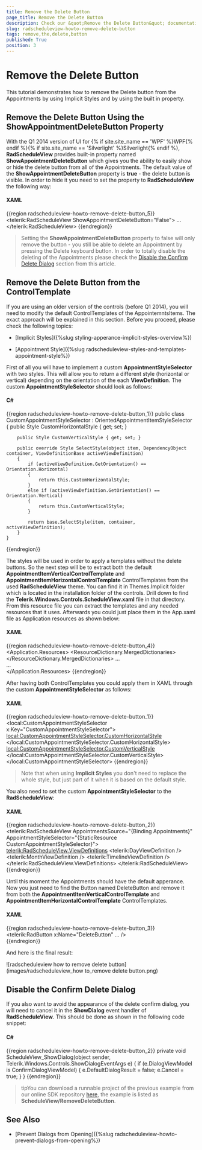 ```yaml
---
title: Remove the Delete Button
page_title: Remove the Delete Button
description: Check our &quot;Remove the Delete Button&quot; documentation article for the RadScheduleView {{ site.framework_name }} control.
slug: radscheduleview-howto-remove-delete-button
tags: remove,the,delete,button
published: True
position: 3
---
```


# Remove the Delete Button

This tutorial demonstrates how to remove the Delete button from the Appointments by using Implicit Styles and by using the built in property.

## Remove the Delete Button Using the ShowAppointmentDeleteButton Property

With the Q1 2014 version of UI for {% if site.site_name == 'WPF' %}WPF{% endif %}{% if site.site_name == 'Silverlight' %}Silverlight{% endif %}, __RadScheduleView__ provides built-in property named __ShowAppointmentDeleteButton__ which gives you the ability to easily show or hide the delete button from all of the Appointments. The default value of the __ShowAppointmentDeleteButton__ property is __true__ - the delete button is visible. In order to hide it you need to set the property to __RadScheduleView__ the following way:         

#### __XAML__

{{region radscheduleview-howto-remove-delete-button_5}}
	<telerik:RadScheduleView ShowAppointmentDeleteButton="False">
	    ...
	</telerik:RadScheduleView>
{{endregion}}

>Setting the __ShowAppointmentDeleteButton__ property to false will only remove the button - you still be able to delete an Appointment by pressing the Delete keyboard button. In order to totally disable the deleting of the Appointments please check the [Disable the Confirm Delete Dialog](#disable-the-confirm-delete-dialog) section from this article.          

## Remove the Delete Button from the ControlTemplate

If you are using an older version of the controls (before Q1 2014), you will need to modify the default ControlTemplates of the AppointemntsItems. The exact approach will be explained in this section. Before you proceed, please check the following topics:        

* [Implicit Styles]({%slug styling-apperance-implicit-styles-overview%})

* [Appointment Style]({%slug radscheduleview-styles-and-templates-appointment-style%})

First of all you will have to implement a custom __AppointmentStyleSelector__ with two styles. This will allow you to return a different style (horizontal or vertical) depending on the orientation of the each __ViewDefinition__. The custom __AppointmentStyleSelector__ should look as follows:        

#### __C#__

{{region radscheduleview-howto-remove-delete-button_1}}
	public class CustomAppointmentStyleSelector : OrientedAppointmentItemStyleSelector
	{
	    public Style CustomHorizontalStyle { get; set; }
	
	    public Style CustomVerticalStyle { get; set; }
	
	    public override Style SelectStyle(object item, DependencyObject container, ViewDefinitionBase activeViewDefinition)
	    {
	        if (activeViewDefinition.GetOrientation() == Orientation.Horizontal)
	        {
	            return this.CustomHorizontalStyle;
	        }
	        else if (activeViewDefinition.GetOrientation() == Orientation.Vertical)
	        {
	            return this.CustomVerticalStyle;
	        }
	
	        return base.SelectStyle(item, container, activeViewDefinition);
	    }
	}
{{endregion}}


The styles will be used in order to apply a templates without the delete buttons. So the next step will be to extract both the default __AppointmentItemVerticalControlTemplate__ and __AppointmentItemHorizontalControlTemplate__ ControlTemplates from the used __RadScheduleView__ theme. You can find it in Themes.Implicit folder which is located in the installation folder of the controls. Drill down to find the __Telerik.Windows.Controls.ScheduleView.xaml__ file in that directory. From this resource file you can extract the templates and any needed resources that it uses. Afterwards you could just place them in the App.xaml file as Application resources as shown below:        

#### __XAML__

{{region radscheduleview-howto-remove-delete-button_4}}
	<Application.Resources>
	    <ResourceDictionary>
	        <ResourceDictionary.MergedDictionaries>
	            <ResourceDictionary Source="/Telerik.Windows.Themes.Office_Black;component/Themes/System.Windows.xaml"/>
	            <ResourceDictionary Source="/Telerik.Windows.Themes.Office_Black;component/Themes/Telerik.Windows.Controls.xaml"/>
	            <ResourceDictionary Source="/Telerik.Windows.Themes.Office_Black;component/Themes/Telerik.Windows.Controls.Input.xaml"/>
	            <ResourceDictionary Source="/Telerik.Windows.Themes.Office_Black;component/Themes/Telerik.Windows.Controls.Navigation.xaml"/>
	            <ResourceDictionary Source="/Telerik.Windows.Themes.Office_Black;component/Themes/Telerik.Windows.Controls.ScheduleView.xaml"/>
	        </ResourceDictionary.MergedDictionaries>
	        <ControlTemplate x:Key="AppointmentItemVerticalControlTemplate" TargetType="telerik:AppointmentItem">
	        ...              
	        </ControlTemplate>
	        <ControlTemplate x:Key="AppointmentItemHorizontalControlTemplate" TargetType="telerik:AppointmentItem">
	         ...          
	        </ControlTemplate>
	    </ResourceDictionary>
	</Application.Resources>
{{endregion}}

After having both ControlTemplates you could apply them in XAML through the custom __AppointmentStyleSelector__ as follows:        

#### __XAML__

{{region radscheduleview-howto-remove-delete-button_1}}
	<local:CustomAppointmentStyleSelector x:Key="CustomAppointmentStyleSelector">
	    <local:CustomAppointmentStyleSelector.CustomHorizontalStyle>
	        <Style TargetType="telerik:AppointmentItem" BasedOn="{StaticResource AppointmentItemBaseStyle}">
	            <Setter Property="Template" Value="{StaticResource AppointmentItemHorizontalControlTemplate}" />
	        </Style>
	    </local:CustomAppointmentStyleSelector.CustomHorizontalStyle>
	    <local:CustomAppointmentStyleSelector.CustomVerticalStyle>
	        <Style TargetType="telerik:AppointmentItem" BasedOn="{StaticResource AppointmentItemBaseStyle}" >
	            <Setter Property="Template" Value="{StaticResource AppointmentItemVerticalControlTemplate}" />
	        </Style>
	    </local:CustomAppointmentStyleSelector.CustomVerticalStyle>
	</local:CustomAppointmentStyleSelector>
{{endregion}}

>Note that when using __Implicit Styles__ you don't need to replace the whole style, but just part of it when it is based on the default style.					

You also need to set the custom __AppointmentStyleSelector__ to the __RadScheduleView__:        

#### __XAML__

{{region radscheduleview-howto-remove-delete-button_2}}
	<telerik:RadScheduleView AppointmentsSource="{Binding Appointments}" AppointmentStyleSelector="{StaticResource CustomAppointmentStyleSelector}">
	    <telerik:RadScheduleView.ViewDefinitions>
	        <telerik:DayViewDefinition />
	        <telerik:MonthViewDefinition />
	        <telerik:TimelineViewDefinition />
	    </telerik:RadScheduleView.ViewDefinitions>
	</telerik:RadScheduleView>
{{endregion}}

Until this moment the Appointments should have the default apperance. Now you just need to find the Button named DeleteButton and remove it from both the __AppointmentItemVerticalControlTemplate__ and __AppointmentItemHorizontalControlTemplate__ ControlTemplates.        

#### __XAML__

{{region radscheduleview-howto-remove-delete-button_3}}
	<telerik:RadButton x:Name="DeleteButton" ... />                       
{{endregion}}

And here is the final result:

![radscheduleview how to remove delete button](images/radscheduleview_how to_remove delete button.png)

## Disable the Confirm Delete Dialog

If you also want to avoid the appearance of the delete confirm dialog, you will need to cancel it in the __ShowDialog__ event handler of __RadScheduleView__. This should be done as shown in the following code snippet:        

#### __C#__

{{region radscheduleview-howto-remove-delete-button_2}}
	private void ScheduleView_ShowDialog(object sender, Telerik.Windows.Controls.ShowDialogEventArgs e)
	{
	    if (e.DialogViewModel is ConfirmDialogViewModel)
	    {
	        e.DefaultDialogResult = false;
	        e.Cancel = true;
	    }
	}
{{endregion}}

>tipYou can download a runnable project of the previous example from our online SDK repository [here](https://github.com/telerik/xaml-sdk), the example is listed as __ScheduleView/RemoveDeleteButton__.         

## See Also

 * [Prevent Dialogs from Opening]({%slug radscheduleview-howto-prevent-dialogs-from-opening%})